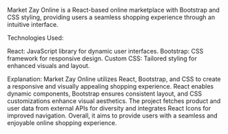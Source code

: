 Market Zay Online is a React-based online marketplace with Bootstrap and CSS styling, providing users a seamless shopping experience through an intuitive interface.

Technologies Used:

React: JavaScript library for dynamic user interfaces.
Bootstrap: CSS framework for responsive design.
Custom CSS: Tailored styling for enhanced visuals and layout.

Explanation:
Market Zay Online utilizes React, Bootstrap, and CSS to create a responsive and visually appealing shopping experience. React enables dynamic components, Bootstrap ensures consistent layout, and CSS customizations enhance visual aesthetics. The project fetches product and user data from external APIs for diversity and integrates React Icons for improved navigation. Overall, it aims to provide users with a seamless and enjoyable online shopping experience.